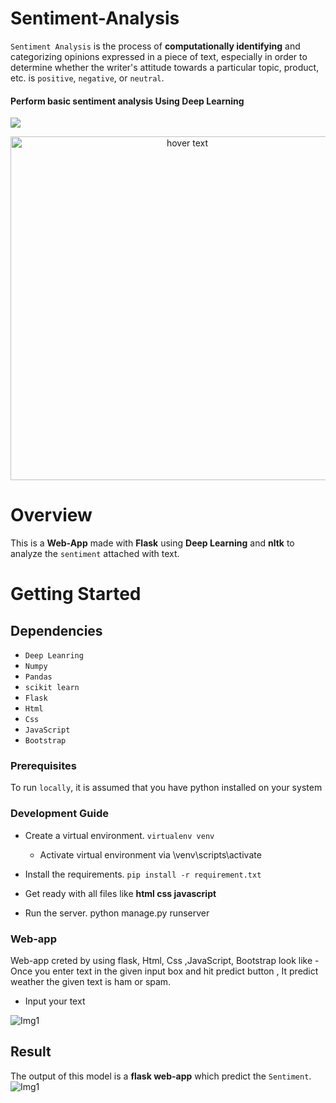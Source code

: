 # Sentiment-Analysis

```Sentiment Analysis``` is the process of __computationally identifying__ and categorizing opinions expressed in a piece of text, especially in order to determine whether the writer's attitude towards a particular topic, product, etc. is ```positive```, ```negative```, or ```neutral```. 

#### Perform basic sentiment analysis Using Deep Learning
![](https://formtitanhelpdeskimage.s3.amazonaws.com/70c78f9df2fd5c130e7021644f78f4c5.jpg)



<p align="center">
  <img src="https://qph.fs.quoracdn.net/main-qimg-a90ee0cbcde557910102a1975dbd3c9c" width="550" title="hover text">
</p>


# Overview
This is a __Web-App__ made with __Flask__ using __Deep Learning__ and __nltk__ to analyze the ```sentiment``` attached with text.

# Getting Started

## Dependencies 
* ```Deep Leanring``` 
* ```Numpy``` 
* ```Pandas```
* ```scikit learn```
* ```Flask``` 
* ```Html```
* ```Css```
* ```JavaScript```
* ```Bootstrap```

### Prerequisites
To run ```locally```, it is assumed that you have python installed on your system
### Development Guide
- Create a virtual environment. ```virtualenv venv```
  - Activate virtual environment via \venv\scripts\activate
- Install the requirements. ```pip install -r requirement.txt```
- Get ready with all files like __html css javascript__ 

- Run the server. python manage.py runserver

### Web-app 
Web-app creted by using flask, Html, Css ,JavaScript, Bootstrap look like - Once you enter text in the given input box and hit predict button , It predict weather the given text is ham or spam.
- Input your text 
<img src="../master/static/img/webapp.png" alt="Img1"/>

## Result
The output of this model is a __flask web-app__ which predict the  ```Sentiment```.
<img src="../master/static/img/sentiment.png" alt="Img1"/>




